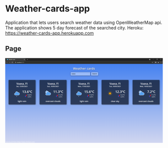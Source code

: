# Weather-cards-app

Application that lets users search weather data using OpenWeatherMap api. The application shows 5 day forecast of the searched city.
Heroku: https://weather-cards-app.herokuapp.com

## Page

![page](page.PNG)
